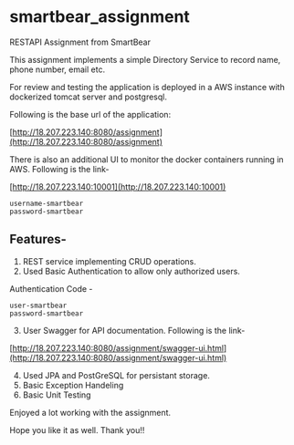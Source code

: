 # smartbear_assignment
RESTAPI Assignment from SmartBear

This assignment implements a simple Directory Service to record name, phone number, email etc.

For review and testing the application is deployed in a AWS instance with dockerized tomcat server and postgresql.

Following is the base url of the application:

[http://18.207.223.140:8080/assignment](http://18.207.223.140:8080/assignment)

There is also an additional UI to monitor the docker containers running in AWS. Following is the link-

[http://18.207.223.140:10001](http://18.207.223.140:10001)
```
username-smartbear
password-smartbear

```


## Features-
1. REST service implementing CRUD operations.
2. Used Basic Authentication to allow only authorized users.

Authentication Code - 
```
user-smartbear
password-smartbear
```

3. User Swagger for API documentation. Following is the link-

[http://18.207.223.140:8080/assignment/swagger-ui.html](http://18.207.223.140:8080/assignment/swagger-ui.html)

4. Used JPA and PostGreSQL for persistant storage.
5. Basic Exception Handeling
6. Basic Unit Testing


Enjoyed a lot working with the assignment.

Hope you like it as well. Thank you!!
